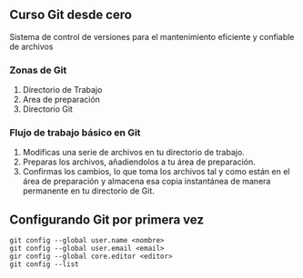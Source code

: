 ## Curso Git desde cero
Sistema de control de versiones para el mantenimiento eficiente y confiable de archivos


### Zonas de Git

1. Directorio de Trabajo
2. Area de preparación
3. Directorio Git

### Flujo de trabajo básico en Git

1. Modificas una serie de archivos en tu directorio de trabajo.
2. Preparas los archivos, añadiendolos a tu área de preparación.
3. Confirmas los cambios, lo que toma los archivos tal y como están en el área de preparación y almacena esa copia instantánea de manera permanente en tu directorio de Git.

## Configurando Git por primera vez
```
git config --global user.name <nombre>
git config --global user.email <email>
gir config --global core.editor <editor>
git config --list

```